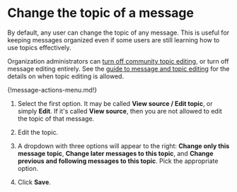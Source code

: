 # Change the topic of a message

By default, any user can change the topic of any message. This is useful for
keeping messages organized even if some users are still learning how to use
topics effectively.

Organization administrators can
[turn off community topic editing](/help/community-topic-edits), or turn off
message editing entirely. See the
[guide to message and topic editing](/help/configure-message-editing-and-deletion)
for the details on when topic editing is allowed.

{!message-actions-menu.md!}

1. Select the first option. It may be called **View source / Edit topic**,
   or simply **Edit**. If it's called **View source**, then you are not
   allowed to edit the topic of that message.

2. Edit the topic.

3. A dropdown with three options will appear to the right:
**Change only this message topic**, **Change later messages to this topic**, and
**Change previous and following messages to this topic**. Pick the appropriate
option.

4. Click **Save**.
